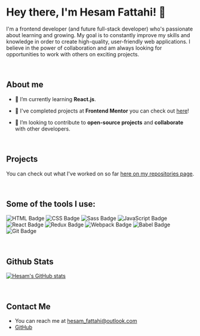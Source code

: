 # Hey there, I'm Hesam Fattahi! 👋

I'm a frontend developer (and future full-stack developer) who's passionate about learning and growing. My goal is to constantly improve my skills and knowledge in order to create high-quality, user-friendly web applications. I believe in the power of collaboration and am always looking for opportunities to work with others on exciting projects.

<br/>  

## About me 
- 🌱 I’m currently learning **React.js**.  
  
- 🔎 I've completed projects at **Frontend Mentor** you can check out [here](https://www.frontendmentor.io/profile/hesamf01)!  
  
- 👯 I’m looking to contribute to **open-source projects** and **collaborate** with other developers.

<br/>  

## Projects
You can check out what I've worked on so far [here on my repositories page](https://github.com/hesam-fattahi?tab=repositories).

<br/>  

## Some of the tools I use:
![HTML Badge](https://img.shields.io/badge/HTML-239120?style=for-the-badge&logo=html5&logoColor=white)
![CSS Badge](https://img.shields.io/badge/CSS-239120?&style=for-the-badge&logo=css3&logoColor=white)
![Sass Badge](https://img.shields.io/badge/Sass-CC6699?style=for-the-badge&logo=sass&logoColor=white)
![JavaScript Badge](https://img.shields.io/badge/JavaScript-F7DF1E?style=for-the-badge&logo=javascript&logoColor=black)
![React Badge](https://img.shields.io/badge/React-20232A?style=for-the-badge&logo=react&logoColor=61DAFB)
![Redux Badge](https://img.shields.io/badge/Redux-764ABC?style=for-the-badge&logo=redux&logoColor=white)
![Webpack Badge](https://img.shields.io/badge/Webpack-8DD6F9?style=for-the-badge&logo=webpack&logoColor=black)
![Babel Badge](https://img.shields.io/badge/Babel-F9DC3E?style=for-the-badge&logo=babel&logoColor=black)
![Git Badge](https://img.shields.io/badge/Git-F05032?style=for-the-badge&logo=git&logoColor=white)

<br/>  

## Github Stats 
[![Hesam's GitHub stats](https://github-readme-stats.vercel.app/api?username=hesam-fattahi)](https://github.com/hesam-fattahi/github-readme-stats)

<br/>  

## Contact Me
- You can reach me at hesam_fattahi@outlook.com
- [GitHub](https://github.com/hesam-fattahi)
